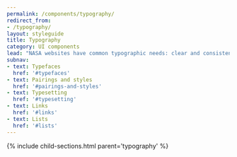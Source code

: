 ```yaml
---
permalink: /components/typography/
redirect_from:
- /typography/
layout: styleguide
title: Typography
category: UI components
lead: "NASA websites have common typographic needs: clear and consistent headings, highly legible body paragraphs, clear labels, and easy-to-use input fields. We recommend a font system that uses two open-source font families: Source Sans Pro and Merriweather, both of which are designed for legibility and can beautifully adapt to a variety of visual styles. For headings and logos, we recommend Helvetica."
subnav:
- text: Typefaces
  href: '#typefaces'
- text: Pairings and styles
  href: '#pairings-and-styles'
- text: Typesetting
  href: '#typesetting'
- text: Links
  href: '#links'
- text: Lists
  href: '#lists'
---
```


{% include child-sections.html parent='typography' %}
